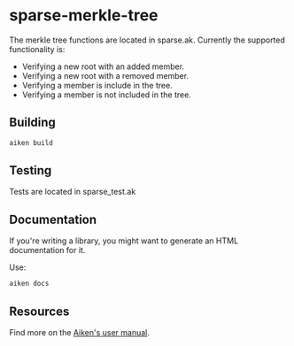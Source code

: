 # sparse-merkle-tree

The merkle tree functions are located in sparse.ak. Currently the supported functionality is:

- Verifying a new root with an added member.
- Verifying a new root with a removed member.
- Verifying a member is include in the tree.
- Verifying a member is not included in the tree. 

## Building

```sh
aiken build
```

## Testing

Tests are located in sparse_test.ak




## Documentation

If you're writing a library, you might want to generate an HTML documentation for it.

Use:

```sh
aiken docs
```

## Resources

Find more on the [Aiken's user manual](https://aiken-lang.org).
